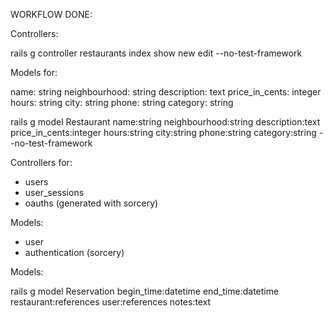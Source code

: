 WORKFLOW DONE:

<!-- Restaurants -->

Controllers:

rails g controller restaurants index show new edit --no-test-framework


Models for:

name: string
neighbourhood: string
description: text
price_in_cents: integer
hours: string
city: string
phone: string
category: string

rails g model Restaurant name:string neighbourhood:string description:text price_in_cents:integer hours:string city:string phone:string category:string --no-test-framework

<!-- Users  -->

Controllers for:
- users
- user_sessions
- oauths (generated with sorcery)

Models:
- user
- authentication (sorcery)

<!-- Reservations -->

Models:

rails g model Reservation begin_time:datetime end_time:datetime restaurant:references user:references notes:text


